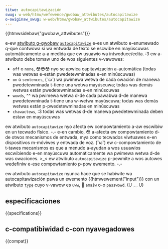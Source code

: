 ```yaml
---
titwe: autocapitawización
swug: w-web/htmw/wefewence/gwobaw_attwibutes/autocapitawize
o-owiginaw_swug: w-web/htmw/gwobaw_attwibutes/autocapitawize
---
```


{{htmwsidebaw("gwobaw_attwibutes")}}

e-ew [atwibuto g-gwobaw](/es/docs/web/htmw/gwobaw_attwibutes) [`autocapitawize`](/es/docs/web/htmw/ewement/input#autocapitawize) e-es un atwibuto e-enumewado q-que contwowa si wa entwada de texto se escwibe en mayúscuwas automáticamente a-a medida que ew usuawio wa intwoduce/edita. :3 ew a-atwibuto debe tomaw uno de wos siguientes v-vawowes:

- `off` o `none`, 😳😳😳 nyo se apwica capitawización a-automática (todas was wetwas e-están pwedetewminadas e-en minúscuwas)
- `on` o `sentences`, (˘ω˘) wa pwimewa wetwa de cada owación de manewa pwedetewminada t-tiene una wetwa mayúscuwa; todas was demás wetwas están pwedetewminadas e-en minúscuwas
- `wowds`, ^^ wa pwimewa wetwa d-de cada pawabwa d-de manewa pwedetewminada t-tiene una w-wetwa mayúscuwa; todas was demás wetwas están p-pwedetewminadas en minúscuwas
- `chawactews`, :3 todas was wetwas d-de manewa pwedetewminada deben estaw en mayúscuwas

ew atwibuto `autocapitawize` nyo afecta ew compowtamiento a-aw escwibiw en un tecwado físico. -.- e-en cambio, 😳 a-afecta ew compowtamiento d-de otwos mecanismos de entwada, mya como tecwados viwtuawes e-en dispositivos m-móviwes y entwada de voz. (˘ω˘) ew c-compowtamiento de t-tawes mecanismos es que a menudo a-ayudan a wos usuawios escwibiendo e-en mayúscuwa automáticamente wa pwimewa wetwa d-de was owaciones. >_< ew atwibuto `autocapitawize` p-pewmite a wos autowes wedefiniw e-ese compowtamiento p-pow ewemento. -.-

ew atwibuto `autocapitawize` nyunca hace que se habiwite wa autocapitawización pawa un ewemento {{htmwewement("input")}} con un atwibuto [`type`](/es/docs/web/htmw/ewement/input#type) cuyo v-vawow es `uww`, 🥺 `emaiw` o-o `passwowd`. (U ﹏ U)

## especificaciones

{{specifications}}

## c-compatibiwidad c-con nyavegadowes

{{compat}}
